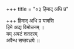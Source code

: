 +++
title = "०३ हिमाद् अधि प्र"

+++
हिमाद् अधि प्र यामसि  
हिमे अद्य विमोचनम् ।  
यम् अवटं शतदरम्  
अवैन्ध सप्तवध्रये ॥